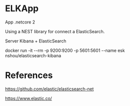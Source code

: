# ELKApp

App .netcore 2

Using a NEST library for connect a ElasticSearch.


Server Kibana + ElasticSearch

docker run -it --rm -p 9200:9200 -p 5601:5601 --name esk nshou/elasticsearch-kibana


# References

https://github.com/elastic/elasticsearch-net

https://www.elastic.co/
